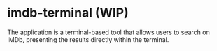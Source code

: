 # imdb-terminal (WIP)
The application is a terminal-based tool that allows users to search on IMDb, presenting the results directly within the terminal.
